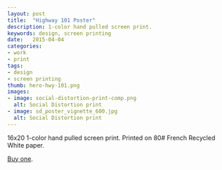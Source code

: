```yaml
---
layout: post
title:  "Highway 101 Poster"
description: 1-color hand pulled screen print.
keywords: design, screen printing
date:   2015-04-04
categories: 
- work
- print
tags:
- design
- screen printing
thumb: hero-hwy-101.png
images:
- image: social-distortion-print-comp.png
  alt: Social Distortion print
- image: sd_poster_vignette_600.jpg
  alt: Social Distortion print
---
```

16x20 1-color hand pulled screen print. Printed on 80# French Recycled White paper.

[Buy one](https://www.etsy.com/listing/182892326/highway-101-screen-print).
